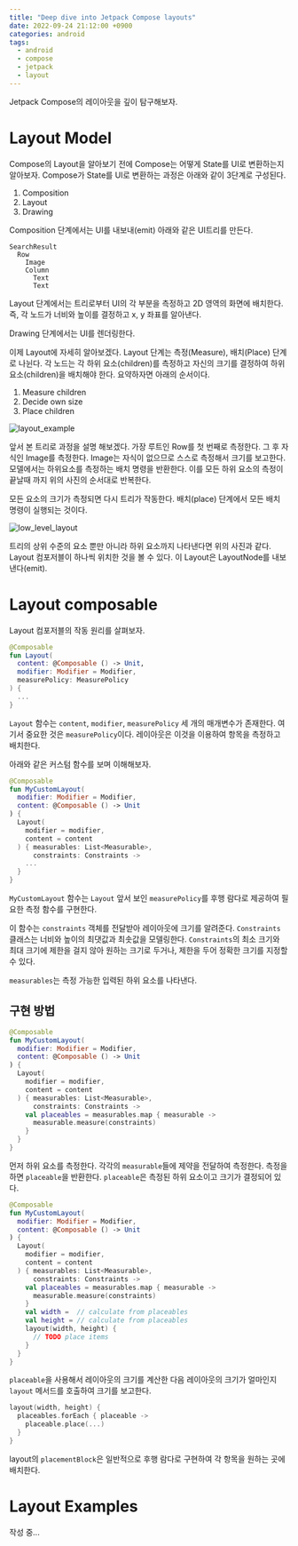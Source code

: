 ```yaml
---
title: "Deep dive into Jetpack Compose layouts"
date: 2022-09-24 21:12:00 +0900
categories: android
tags:
  - android
  - compose
  - jetpack
  - layout
---
```


Jetpack Compose의 레이아웃을 깊이 탐구해보자.

# Layout Model

Compose의 Layout을 알아보기 전에 Compose는 어떻게 State를 UI로 변환하는지 알아보자. Compose가 State를 UI로 변환하는 과정은 아래와 같이 3단계로 구성된다.

1. Composition
2. Layout
3. Drawing

Composition 단계에서는 UI를 내보내(emit) 아래와 같은 UI트리를 만든다.

```console
SearchResult
  Row
    Image
    Column
      Text
      Text
```

Layout 단계에서는 트리로부터 UI의 각 부분을 측정하고 2D 영역의 화면에 배치한다.
즉, 각 노드가 너비와 높이를 결정하고 x, y 좌표를 알아낸다.

Drawing 단계에서는 UI를 렌더링한다.

이제 Layout에 자세히 알아보겠다. Layout 단계는 측정(Measure), 배치(Place) 단계로 나뉜다. 각 노드는 각 하위 요소(children)를 측정하고 자신의 크기를 결정하여 하위 요소(children)을 배치해야 한다. 요약하자면 아래의 순서이다.

1. Measure children
2. Decide own size
3. Place children

![layout_example](https://user-images.githubusercontent.com/57604817/192106388-c7138666-4ebf-495c-82f9-b240e63cf1f5.png)

앞서 본 트리로 과정을 설명 해보겠다. 가장 루트인 Row를 첫 번째로 측정한다. 그 후 자식인 Image를 측정한다. Image는 자식이 없으므로 스스로 측정해서 크기를 보고한다. 모델에서는 하위요소를 측정하는 배치 명령을 반환한다. 이를 모든 하위 요소의 측정이 끝날때 까지 위의 사진의 순서대로 반복한다.

모든 요소의 크기가 측정되면 다시 트리가 작동한다. 배치(place) 단계에서 모든 배치 명령이 실행되는 것이다.

![low_level_layout](https://user-images.githubusercontent.com/57604817/192106394-18c48a7c-7572-48e0-8d4c-2957eeab3cd9.png)

트리의 상위 수준의 요소 뿐만 아니라 하위 요소까지 나타낸다면 위의 사진과 같다. Layout 컴포저블이 하나씩 위치한 것을 볼 수 있다. 이 Layout은 LayoutNode를 내보낸다(emit).

# Layout composable

Layout 컴포저블의 작동 원리를 살펴보자.

```kotlin
@Composable
fun Layout(
  content: @Composable () -> Unit,
  modifier: Modifier = Modifier,
  measurePolicy: MeasurePolicy
) {
  ...
}
```

`Layout` 함수는 `content`, `modifier`, `measurePolicy` 세 개의 매개변수가 존재한다. 여기서 중요한 것은 `measurePolicy`이다. 레이아웃은 이것을 이용하여 항목을 측정하고 배치한다.

아래와 같은 커스텀 함수를 보며 이해해보자.

```kotlin
@Composable
fun MyCustomLayout(
  modifier: Modifier = Modifier,
  content: @Composable () -> Unit
) {
  Layout(
    modifier = modifier,
    content = content
  ) { measurables: List<Measurable>,
      constraints: Constraints ->
    ...
  }
}
```

`MyCustomLayout` 함수는 `Layout` 앞서 보인 `measurePolicy`를 후행 람다로 제공하여 필요한 측정 함수를 구현한다.

이 함수는 `constraints` 객체를 전달받아 레이아웃에 크기를 알려준다. `Constraints` 클래스는 너비와 높이의 최댓값과 최솟값을 모델링한다. `Constraints`의 최소 크기와 최대 크기에 제한을 걸지 않아 원하는 크기로 두거나, 제한을 두어 정확한 크기를 지정할 수 있다.

`measurables`는 측정 가능한 입력된 하위 요소를 나타낸다.

## 구현 방법

```kotlin
@Composable
fun MyCustomLayout(
  modifier: Modifier = Modifier,
  content: @Composable () -> Unit
) {
  Layout(
    modifier = modifier,
    content = content
  ) { measurables: List<Measurable>,
      constraints: Constraints ->
    val placeables = measurables.map { measurable ->
      measurable.measure(constraints)
    }
  }
}
```

먼저 하위 요소를 측정한다. 각각의 `measurable`들에 제약을 전달하여 측정한다. 측정을 하면 `placeable`을 반환한다. `placeable`은 측정된 하위 요소이고 크기가 결정되어 있다.

```kotlin
@Composable
fun MyCustomLayout(
  modifier: Modifier = Modifier,
  content: @Composable () -> Unit
) {
  Layout(
    modifier = modifier,
    content = content
  ) { measurables: List<Measurable>,
      constraints: Constraints ->
    val placeables = measurables.map { measurable ->
      measurable.measure(constraints)
    }
    val width =  // calculate from placeables
    val height = // calculate from placeables
    layout(width, height) {
      // TODO place items
    }
  }
}
```

`placeable`을 사용해서 레이아웃의 크기를 계산한 다음 레이아웃의 크기가 얼마인지 `layout` 메서드를 호출하여 크기를 보고한다.

```kotlin
layout(width, height) {
  placeables.forEach { placeable ->
    placeable.place(...)
  }
}
```

layout의 `placementBlock`은 일반적으로 후행 람다로 구현하여 각 항목을 원하는 곳에 배치한다.

# Layout Examples

작성 중...
